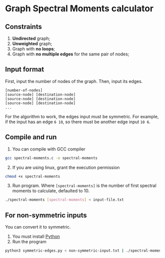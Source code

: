 # Graph Spectral Moments calculator

## Constraints

1. **Undirected** graph;
2. **Unweighted** graph;
3. Graph with **no loops**;
4. Graph with **no multiple edges** for the same pair of nodes;

## Input format

First, input the number of nodes of the graph. Then, input its edges.

```
[number-of-nodes]
[source-node] [destination-node]
[source-node] [destination-node]
[source-node] [destination-node]
...
```

For the algorithm to work, the edges input must be symmetric. For example, if the input has an edge `6 10`, so there must be another edge input `10 6`.

## Compile and run

1. You can compile with GCC compiler
```bash
gcc spectral-moments.c -o spectral-moments
```
2. If you are using linux, grant the execution permission 
```bash
chmod +x spectral-moments
```
3. Run program. Where `[spectral-moments]` is the number of first spectral moments to calculate, defaulted to 10.
```bash
./spectral-moments [spectral-moments] < input-file.txt
```

## For non-symmetric inputs

You can convert it to symmetric.

1. You must install [Python](https://www.python.org/)
2. Run the program
```bash
python3 symmetric-edges.py < non-symmetric-input.txt | ./spectral-moments [spectral-moments]
```
